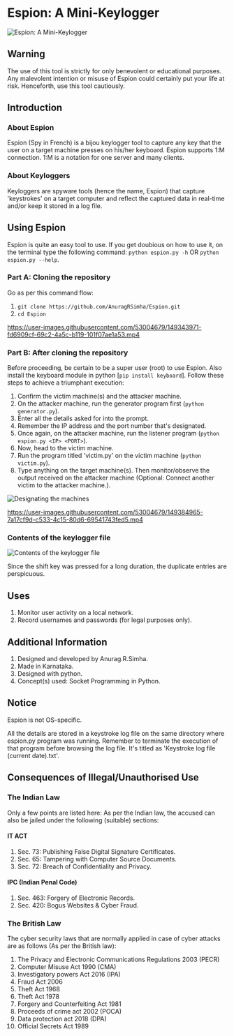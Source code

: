 # Espion: A Mini-Keylogger
![Espion: A Mini-Keylogger](https://i.ibb.co/VQr8J8S/Logo.jpg)
## Warning
The use of this tool is strictly for only benevolent or educational purposes. Any malevolent intention or misuse of Espion could certainly put your life at risk. Henceforth, use this tool cautiously.
## Introduction
### About Espion
Espion (Spy in French) is a bijou keylogger tool to capture any key that the user on a target machine presses on his/her keyboard. Espion supports 1:M connection. 1:M is a notation for one server and many clients.
### About Keyloggers
Keyloggers are spyware tools (hence the name, Espion) that capture 'keystrokes' on a target computer and reflect the captured data in real-time and/or keep it stored in a log file.
## Using Espion
Espion is quite an easy tool to use. If you get doubious on how to use it, on the terminal type the following command:
`python espion.py -h` OR `python espion.py --help`.
### Part A: Cloning the repository
Go as per this command flow:
1. `git clone https://github.com/AnuragRSimha/Espion.git`
2. `cd Espion`


https://user-images.githubusercontent.com/53004679/149343971-fd6909cf-69c2-4a5c-b119-101f07ae1a53.mp4


### Part B: After cloning the repository
Before proceeding, be certain to be a super user (root) to use Espion. Also install the keyboard module in python [`pip install keyboard`].
Follow these steps to achieve a triumphant execution:
1. Confirm the victim machine(s) and the attacker machine.
2. On the attacker machine, run the generator program first (`python generator.py`).
3. Enter all the details asked for into the prompt.
4. Remember the IP address and the port number that's designated.
5. Once again, on the attacker machine, run the listener program (`python espion.py <IP> <PORT>`).
6. Now, head to the victim machine.
7. Run the program titled 'victim.py' on the victim machine (`python victim.py`).
8. Type anything on the target machine(s). Then monitor/observe the output received on the attacker machine
(Optional: Connect another victim to the attacker machine.).

![Designating the machines](https://i.ibb.co/DpY9VGJ/Attacker-Victim.jpg)


https://user-images.githubusercontent.com/53004679/149384965-7a17cf9d-c533-4c15-80d6-69541743fed5.mp4


### Contents of the keylogger file
![Contents of the keylogger file](https://user-images.githubusercontent.com/53004679/149384403-47b8eeab-289c-48a7-a194-b44775c7c947.PNG)

Since the shift key was pressed for a long duration, the duplicate entries are perspicuous.

## Uses
1. Monitor user activity on a local network.
2. Record usernames and passwords (for legal purposes only).

## Additional Information
1. Designed and developed by Anurag.R.Simha.
2. Made in Karnataka.
3. Designed with python.
4. Concept(s) used: Socket Programming in Python.

## Notice
Espion is not OS-specific.

All the details are stored in a keystroke log file on the same directory
where espion.py program was running. Remember to terminate the execution
of that program before browsing the log file. It's titled as 
'Keystroke log file (current date).txt'.

## Consequences of Illegal/Unauthorised Use
### The Indian Law
Only a few points are listed here:
As per the Indian law, the accused can also be jailed under the following (suitable) sections:
#### IT ACT
1. Sec. 73: Publishing False Digital Signature Certificates.
2. Sec. 65: Tampering with Computer Source Documents.
3. Sec. 72: Breach of Confidentiality and Privacy.

#### IPC (Indian Penal Code)
1. Sec. 463: Forgery of Electronic Records.
2. Sec. 420: Bogus Websites & Cyber Fraud.

### The British Law
The cyber security laws that are normally applied in case of cyber attacks are as follows (As per the British law):
1. The Privacy and Electronic Communications Regulations 2003 (PECR)
2. Computer Misuse Act 1990 (CMA)
4. Investigatory powers Act 2016 (IPA)
5. Fraud Act 2006
6. Theft Act 1968
7. Theft Act 1978
8. Forgery and Counterfeiting Act 1981
9. Proceeds of crime act 2002 (POCA)
10. Data protection act 2018 (DPA)
11. Official Secrets Act 1989

